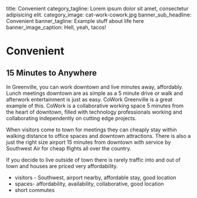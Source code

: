 title: Convenient
category_tagline: Lorem ipsum dolor sit amet, consectetur adipisicing elit.
category_image: cat-work-cowork.jpg
banner_sub_headline: Convenient
banner_tagline: Example stuff about life here
banner_image_caption: Hell, yeah, tacos!

# Convenient

## 15 Minutes to Anywhere

In Greenville, you can work downtown and live minutes away, affordably.  Lunch meetings downtown are as simple as a 5 minute drive or walk and afterwork entertainment is just as easy.  CoWork Greenville is a great example of this.  CoWork is a collaborative working space 5 minutes from the heart of downtown, filled with technology professionals working and collaborating independently on cutting edge projects.  

When visitors come to town for meetings they can cheaply stay within walking distance to office spaces and downtown attractions.  There is also a just the right size airport 15 minutes from downtown with service by Southwest Air for cheap flights all over the country.  

If you decide to live outside of town there is rarely traffic into and out of town and houses are priced very affordability.

* visitors - Southwest, airport nearby, affordable stay, good location
* spaces-  affordability, availability, collaborative, good location
* short commutes